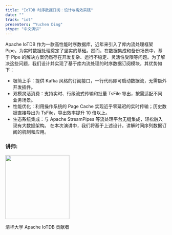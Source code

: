 ```yaml
---
title: "IoTDB 时序数据订阅：设计与高效实践"
date: ""
track: "iot"
presenters: "Yuchen Ding"
stype: "中文演讲"
--- 
```


Apache IoTDB 作为一款高性能时序数据库，近年来引入了库内流处理框架 Pipe，为实时数据处理奠定了坚实的基础。然而，在数据集成和备份场景中，基于 Pipe 的解决方案仍然存在开发复杂、运行不稳定、灵活性受限等问题。为了解决这些问题，我们设计并实现了基于库内流处理的时序数据订阅模块，其优势如下：
- 极简上手：提供 Kafka 风格的订阅接口，一行代码即可启动数据流，无需额外开发插件。
- 双模灵活消费：支持实时、行级流式传输和批量 TsFile 导出，按需适配不同业务场景。
- 性能优化：利用操作系统的 Page Cache 实现近乎零延迟的实时传输；历史数据直接导出为 TsFile，导出效率提升 10 倍以上。
- 生态系统集成：与 Apache StreamPipes 等流处理平台无缝集成，轻松融入现有大数据架构。
在本次演讲中，我们将基于上述设计，讲解时间序列数据订阅的机制和应用。

### 讲师:

<img src="https://sessionize.com/image/a3cb-400o400o1-MqFXnRWijPKx2FgQw8EtDd.jpg" width="200" /><br/>

清华大学 Apache IoTDB 贡献者